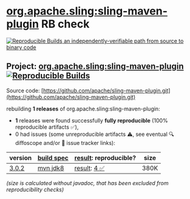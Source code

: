 [org.apache.sling:sling-maven-plugin](https://central.sonatype.com/artifact/org.apache.sling/sling-maven-plugin/versions) RB check
=======

[![Reproducible Builds](https://reproducible-builds.org/images/logos/rb.svg) an independently-verifiable path from source to binary code](https://reproducible-builds.org/)

## Project: [org.apache.sling:sling-maven-plugin](https://central.sonatype.com/artifact/org.apache.sling/sling-maven-plugin/versions) [![Reproducible Builds](https://img.shields.io/endpoint?url=https://raw.githubusercontent.com/jvm-repo-rebuild/reproducible-central/master/content/org/apache/sling/sling-maven-plugin/badge.json)](https://github.com/jvm-repo-rebuild/reproducible-central/blob/master/content/org/apache/sling/sling-maven-plugin/README.md)

Source code: [https://github.com/apache/sling-maven-plugin.git](https://github.com/apache/sling-maven-plugin.git)

rebuilding **1 releases** of org.apache.sling:sling-maven-plugin:
- **1** releases were found successfully **fully reproducible** (100% reproducible artifacts :white_check_mark:),
- 0 had issues (some unreproducible artifacts :warning:, see eventual :mag: diffoscope and/or :memo: issue tracker links):

| version | [build spec](/BUILDSPEC.md) | [result](https://reproducible-builds.org/docs/jvm/): reproducible? | size |
| -- | --------- | ------ | -- |
| [3.0.2](https://central.sonatype.com/artifact/org.apache.sling/sling-maven-plugin/3.0.2/pom) | [mvn jdk8](sling-maven-plugin-3.0.2.buildspec) | [result](sling-maven-plugin-3.0.2.buildinfo): [4 :white_check_mark: ](sling-maven-plugin-3.0.2.buildcompare) | 380K |

<i>(size is calculated without javadoc, that has been excluded from reproducibility checks)</i>
